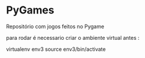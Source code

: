 # PyGames

Repositório com jogos feitos no Pygame 

para rodar é necessario criar o ambiente virtual antes :

virtualenv env3
source env3/bin/activate
